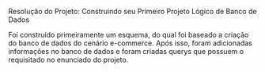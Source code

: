 Resolução do Projeto: Construindo seu Primeiro Projeto Lógico de Banco de Dados 

Foi construído primeiramente um esquema, do qual foi baseado a criação do banco de dados do cenário e-commerce. Após isso, foram adicionadas informações no banco de dados e foram criadas querys que possuem o requisitado no enunciado do projeto.
